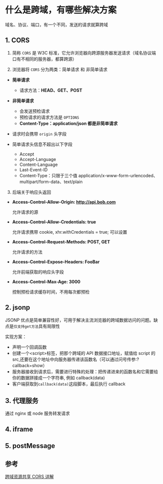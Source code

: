 # 什么是跨域，有哪些解决方案

域名、协议、端口，有一个不同，发送的请求就算跨域

## 1. CORS

1. 简称 `CORS` 是 W3C 标准，它允许浏览器向跨源服务器发送请求（域名协议端口有不相同的服务器，都算跨源）

2. 浏览器将 `CORS` 分为两类：简单请求 和 非简单请求

- **简单请求**
  - 请求方法：**HEAD、GET、POST**
- **非简单请求**

  - 会发送预检请求
  - 预检请求的请求方法是 `OPTIONS`
  - **Content-Type：application/json 都是非简单请求**

- 请求时会携带 `origin` 头字段
- 简单请求头信息不超出以下字段
  - Accept
  - Accept-Language
  - Content-Language
  - Last-Event-ID
  - Content-Type：只限于三个值 application/x-www-form-urlencoded、multipart/form-data、text/plain

3. 后端关于响应头返回

- **Access-Control-Allow-Origin: http://api.bob.com**

  允许请求的源

- **Access-Control-Allow-Credentials: true**

  允许请求携带 cookie, xhr.withCredentials = true; 可以设置

- **Access-Control-Request-Methods: POST, GET**

  允许请求的方法

- **Access-Control-Expose-Headers: FooBar**

  允许前端获取的响应头字段

- **Access-Control-Max-Age: 3000**

  控制预检请求缓存时间，不用每次都预检

## 2. jsonp

JSONP 优点是简单兼容性好，可用于解决主流浏览器的跨域数据访问的问题。缺点是`仅支持get方法`具有局限性

实现方案：

- 声明一个回调函数
- 创建一个\<script\>标签，把那个跨域的 API 数据接口地址，赋值给 script 的 src,还要在这个地址中向服务器传递该函数名（可以通过问号传参:?callback=show）
- 服务器接收到请求后，需要进行特殊的处理：把传递进来的函数名和它需要给你的数据拼接成一个字符串, 例如 callback(data)
- 客户端获取到`callback(data)`这段脚本，最后执行 callback

## 3. 代理服务

通过 nginx 或 node 服务转发请求

## 4. iframe

## 5. postMessage

## 参考

[跨域资源共享 CORS 详解](https://www.ruanyifeng.com/blog/2016/04/cors.html)
